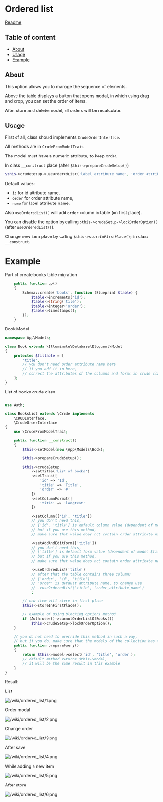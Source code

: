 # Ordered list

[Readme](../README.md)

## Table of content
- [About](#about)
- [Usage](#usage)
- [Example](#example)

## About

This option allows you to manage the sequence of elements.

Above the table displays a button that opens modal, in which using drag and drop, you can set the order of items.

After store and delete model, all orders will be recalculate.

## Usage

First of all, class should implements `CrudeOrderInterface`.

All methods are in `CrudeFromModelTrait`.

The model must have a numeric attribute, to keep order.

In class `__construct` place (after `$this->prepareCrudeSetup()`)

```php
$this->crudeSetup->useOrderedList('label_attribute_name', 'order_attribute_name', 'id_attribute_name');
```

Default values:
* `id` for id attribute name,
* `order` for order attribute name,
* `name` for label attribute name.

Also `useOrderedList()` will add `order` column in table (on first place).

You can disable the option by calling `$this->crudeSetup->lockOrderOption()` (after `useOrderedList()`).

Change new item place by calling `$this->storeInFirstPlace();` in class `__construct`.

# Example

Part of create books table migration

```php
    public function up()
    {
        Schema::create('books', function (Blueprint $table) {
            $table->increments('id');
            $table->string('tile');
            $table->integer('order');
            $table->timestamps();
        });
    }
```

Book Model

```php
namespace App\Models;

class Book extends \Illuminate\Database\Eloquent\Model
{
    protected $fillable = [
        'title',
        // you don't need order attribute name here
        // if you add it in here,
        // correct the attributes of the columns and forms in crude class
    ];
}
```

List of books crude class

```php

use Auth;

class BooksList extends \Crude implements
    \CRUDInterface,
    \CrudeOrderInterface
{
    use \CrudeFromModelTrait;

    public function __construct()
    {
        $this->setModel(new \App\Models\Book);

        $this->prepareCrudeSetup();

        $this->crudeSetup
            ->setTitle('List of books')
            ->setTrans([
                'id' => 'Id',
                'title' => 'Title',
                'order' => '#'
            ])
            ->setColumnFormat([
                'title' => 'longtext'
            ])

            ->setColumn(['id', 'title'])
            // you don't need this,
            // ['id', 'title'] is default column value (dependent of model $fillable),
            // but if you use this method,
            // make sure that value does not contain order attribute name

            ->setAddAndEditForm(['title'])
            // you don't need this,
            // ['title'] is default form value (dependent of model $fillable),
            // but if you use this method,
            // make sure that value does not contain order attribute name

            ->useOrderedList('title')
            // after that the table contains three columns
            // ['order', 'id', 'title']
            // 'order' is default attribute name, to change use
            // ->useOrderedList('title', 'order_attribute_name')
            ;

        // new item will store in first place
        $this->storeInFirstPlace();

        // example of using blocking options method
        if (Auth:user()->cannotOrderListOfBooks())
            $this->crudeSetup->lockOrderOption();
    }

    // you do not need to override this method in such a way,
    // but if you do, make sure that the models of the collection has the required attributes
    public function prepareQuery()
    {
        return $this->model->select('id', 'title', 'order');
        // default method returns $this->model,
        // it will be the same result in this example
    }
}

```

Result:

List

![/wiki/ordered_list/1.png](/wiki/ordered_list/1.png "List")

Order modal

![/wiki/ordered_list/2.png](/wiki/ordered_list/2.png "Order modal")

Change order

![/wiki/ordered_list/3.png](/wiki/ordered_list/3.png "Change order")

After save

![/wiki/ordered_list/4.png](/wiki/ordered_list/4.png "After save")

While adding a new item

![/wiki/ordered_list/5.png](/wiki/ordered_list/5.png "While adding a new item")

After store

![/wiki/ordered_list/6.png](/wiki/ordered_list/6.png "After store")
